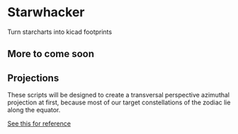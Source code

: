 # Starwhacker
 Turn starcharts into kicad footprints
## More to come soon


## Projections

These scripts will be designed to create a transversal perspective azimuthal projection at first, because most of our target constellations of the zodiac lie along the equator.

[See this for reference](http://www.astro.ro/~roaj/26_3/19-dvasilca.pdf)

